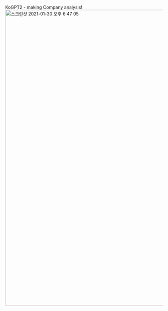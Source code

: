 KoGPT2 - making Company analysis!
<img width="945" alt="스크린샷 2021-01-30 오후 6 47 05" src="https://user-images.githubusercontent.com/48408497/106353145-caacd500-632b-11eb-91d8-4f8cc7b641a1.png">
 
